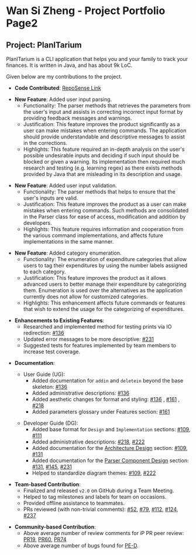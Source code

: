 # Wan Si Zheng - Project Portfolio Page2

## Project: PlanITarium

<!-- this is placeholder description -->
PlanITarium is a CLI application that helps you and your family to track your finances. It is written in Java, and has
about 9k LoC.
<!-- this is placeholder description -->

Given below are my contributions to the project.

* **Code
  Contributed**: [RepoSense Link](https://nus-cs2113-ay2122s2.github.io/tp-dashboard/?search=T10&sort=groupTitle&sortWithin=title&timeframe=commit&mergegroup=&groupSelect=groupByRepos&breakdown=true&checkedFileTypes=docs~functional-code~test-code~other&since=2022-02-18&tabOpen=true&tabType=authorship&tabAuthor=1szheng&tabRepo=AY2122S2-CS2113T-T10-2%2Ftp%5Bmaster%5D&authorshipIsMergeGroup=false&authorshipFileTypes=docs~functional-code~test-code~other&authorshipIsBinaryFileTypeChecked=false)

<p></p>

* **New Feature**: Added user input parsing.
    * Functionality: The parser methods that retrieves the parameters from the user's input and assists in correcting
      incorrect input format by providing feedback messages and warnings.
    * Justification: This feature improves the product significantly as a user can make mistakes when entering commands.
      The application should provide understandable and descriptive messages to assist in the corrections.
    * Highlights: This feature required an in-depth analysis on the user's possible undesirable inputs and deciding if
      such input should be blocked or given a warning. Its implementation then required much research and testing (e.g.
      learning regex) as there exists methods provided by Java that are misleading in its description and usage.

<p></p>

* **New Feature**: Added user input validation.
    * Functionality: The parser methods that helps to ensure that the user's inputs are valid.
    * Justification: This feature improves the product as a user can make mistakes when entering commands. Such methods
      are consolidated in the Parser class for ease of access, modification and addition by developers.
    * Highlights: This feature requires information and cooperation from the various command implementations, and
      affects future implementations in the same manner.

<p></p>

* **New Feature**: Added category enumeration.
    * Functionality: The enumeration of expenditure categories that allow users to tag their expenditures by using the
      number labels assigned to each category.
    * Justification: This feature improves the product as it allows advanced users to better manage their expenditure by
      categorizing them. Enumeration is used over the alternatives as the application currently does not allow for
      customized categories.
    * Highlights: This enhancement affects future commands or features that wish to extend the usage for the
      categorizing of expenditures.

<p></p>

* **Enhancements to Existing Features**:
    * Researched and implemented method for testing prints via IO redirection:
      [#136](https://github.com/AY2122S2-CS2113T-T10-2/tp/pull/136/files#diff-caeba67935d0d3100de8785480552427170cb99b6af6c254616486b0bb870335)
    * Updated error messages to be more descriptive:
      [#231](https://github.com/AY2122S2-CS2113T-T10-2/tp/pull/231/files#diff-f409e5bd3cb2421cd456383eaacbf733bb6e8663452dacc719d717a7b809f240)
    * Suggested tests for features implemented by team members to increase test coverage.

<p></p>

* **Documentation**:
    * User Guide (UG):
        * Added documentation for `addin` and `deletein` beyond the base skeleton:
          [#136](https://github.com/AY2122S2-CS2113T-T10-2/tp/pull/136/files#diff-b50feaf9240709b6b02fb9584696b012c2a69feeba89e409952cc2f401f373fb)
        * Added administrative
          descriptions: [#136](https://github.com/AY2122S2-CS2113T-T10-2/tp/pull/136/files#diff-b50feaf9240709b6b02fb9584696b012c2a69feeba89e409952cc2f401f373fb)
        * Added aesthetic changes for format and styling:
          [#136](https://github.com/AY2122S2-CS2113T-T10-2/tp/pull/136/files#diff-b50feaf9240709b6b02fb9584696b012c2a69feeba89e409952cc2f401f373fb)
          , [#161](https://github.com/AY2122S2-CS2113T-T10-2/tp/pull/161)
          , [#218](https://github.com/AY2122S2-CS2113T-T10-2/tp/pull/218/files#diff-b50feaf9240709b6b02fb9584696b012c2a69feeba89e409952cc2f401f373fb)
        * Added parameters glossary under Features section:
          [#161](https://github.com/AY2122S2-CS2113T-T10-2/tp/pull/161/files#diff-b50feaf9240709b6b02fb9584696b012c2a69feeba89e409952cc2f401f373fb)

    <p></p>
  
    * Developer Guide (DG):
        * Added base format for `Design` and `Implementation` sections:
          [#109](https://github.com/AY2122S2-CS2113T-T10-2/tp/pull/109/files),
          [#111](https://github.com/AY2122S2-CS2113T-T10-2/tp/pull/111/files)
        * Added administrative descriptions:
          [#218](https://github.com/AY2122S2-CS2113T-T10-2/tp/pull/218/files),
          [#222](https://github.com/AY2122S2-CS2113T-T10-2/tp/pull/222/files)
        * Added documentation for
          the [Architecture Design](https://ay2122s2-cs2113t-t10-2.github.io/tp/DeveloperGuide.html#architecture)
          section:
          [#109](https://github.com/AY2122S2-CS2113T-T10-2/tp/pull/109/files),
          [#131](https://github.com/AY2122S2-CS2113T-T10-2/tp/pull/131/files)
        * Added documentation for
          the [Parser Component Design](https://ay2122s2-cs2113t-t10-2.github.io/tp/DeveloperGuide.html#parser-component)
          section:
          [#131](https://github.com/AY2122S2-CS2113T-T10-2/tp/pull/131/files),
          [#145](https://github.com/AY2122S2-CS2113T-T10-2/tp/pull/145/files),
          [#231](https://github.com/AY2122S2-CS2113T-T10-2/tp/pull/231/files)
        * Helped to standardize diagram themes:
          [#109](https://github.com/AY2122S2-CS2113T-T10-2/tp/pull/109/files),
          [#222](https://github.com/AY2122S2-CS2113T-T10-2/tp/pull/109/files)

<p></p>

* **Team-based Contribution**:
    * Finalized and released `v2.0` on GitHub during a Team Meeting.
    * Helped to tag milestones and labels for team on occasions.
    * Provided offline assistance to teammates.
    * PRs reviewed (with non-trivial comments):
      [#52](https://github.com/AY2122S2-CS2113T-T10-2/tp/pull/51),
      [#79](https://github.com/AY2122S2-CS2113T-T10-2/tp/pull/79),
      [#112](https://github.com/AY2122S2-CS2113T-T10-2/tp/pull/112),
      [#124](https://github.com/AY2122S2-CS2113T-T10-2/tp/pull/124),
      [#237](https://github.com/AY2122S2-CS2113T-T10-2/tp/pull/237)

<p></p>

* **Community-based Contribution**:
    * Above average number of review comments for iP PR peer review:
      [PR19](https://github.com/nus-cs2113-AY2122S2/ip/pull/19),
      [PR60](https://github.com/nus-cs2113-AY2122S2/ip/pull/60),
      [PR74](https://github.com/nus-cs2113-AY2122S2/ip/pull/74)
    * Above average number of bugs found for [PE-D](https://github.com/1szheng/ped/issues).
